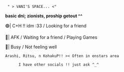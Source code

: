      " > VANI'S SPACE... <"
  
**basic dni; zionists, proship getout ^^**

🟢| C+H !! idm :33 / Looking for a friend

🌙| AFK / Waiting for a friend / Playing Games

🔴| Busy / Not feeling well

    Arashi, Ritsu, n KohakuP!! >< Often in enstars area
    
          I have other socials !! just ask ^_^

